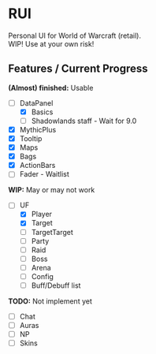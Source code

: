 # RUI
Personal UI for World of Warcraft (retail).  
WIP! Use at your own risk!  

## Features / Current Progress

**(Almost) finished:** Usable  
  
- [ ] DataPanel
  - [x] Basics
  - [ ] Shadowlands staff - Wait for 9.0
- [x] MythicPlus
- [x] Tooltip
- [x] Maps
- [x] Bags
- [x] ActionBars
 - [ ] Fader - Waitlist

**WIP:** May or may not work  

- [ ] UF
  - [x] Player
  - [x] Target
  - [ ] TargetTarget
  - [ ] Party
  - [ ] Raid
  - [ ] Boss
  - [ ] Arena
  - [ ] Config
  - [ ] Buff/Debuff list

**TODO:** Not implement yet  

- [ ] Chat
- [ ] Auras
- [ ] NP
- [ ] Skins
